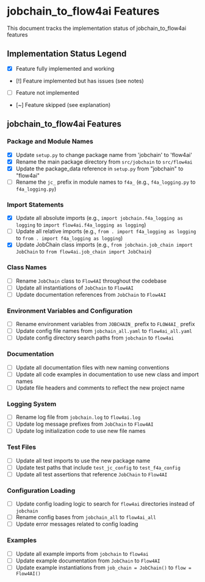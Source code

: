 # jobchain_to_flow4ai Features

This document tracks the implementation status of jobchain_to_flow4ai features

## Implementation Status Legend

- [x] Feature fully implemented and working
- [!] Feature implemented but has issues (see notes)
- [ ] Feature not implemented
- [~] Feature skipped (see explanation)

## jobchain_to_flow4ai Features

### Package and Module Names
- [x] Update `setup.py` to change package name from 'jobchain' to 'flow4ai'
- [x] Rename the main package directory from `src/jobchain` to `src/flow4ai`
- [x] Update the package_data reference in `setup.py` from "jobchain" to "flow4ai"
- [ ] Rename the `jc_` prefix in module names to `f4a_` (e.g., `f4a_logging.py` to `f4a_logging.py`)

### Import Statements
- [x] Update all absolute imports (e.g., `import jobchain.f4a_logging as logging` to `import flow4ai.f4a_logging as logging`)
- [ ] Update all relative imports (e.g., `from . import f4a_logging as logging` to `from . import f4a_logging as logging`)
- [x] Update JobChain class imports (e.g., `from jobchain.job_chain import JobChain` to `from flow4ai.job_chain import JobChain`)

### Class Names
- [ ] Rename `JobChain` class to `Flow4AI` throughout the codebase
- [ ] Update all instantiations of `JobChain` to `Flow4AI` 
- [ ] Update documentation references from `JobChain` to `Flow4AI`

### Environment Variables and Configuration
- [ ] Rename environment variables from `JOBCHAIN_` prefix to `FLOW4AI_` prefix
- [ ] Update config file names from `jobchain_all.yaml` to `flow4ai_all.yaml`
- [ ] Update config directory search paths from `jobchain` to `flow4ai`

### Documentation
- [ ] Update all documentation files with new naming conventions
- [ ] Update all code examples in documentation to use new class and import names
- [ ] Update file headers and comments to reflect the new project name

### Logging System
- [ ] Rename log file from `jobchain.log` to `flow4ai.log`
- [ ] Update log message prefixes from `JobChain` to `Flow4AI`
- [ ] Update log initialization code to use new file names

### Test Files
- [ ] Update all test imports to use the new package name
- [ ] Update test paths that include `test_jc_config` to `test_f4a_config`
- [ ] Update all test assertions that reference `JobChain` to `Flow4AI`

### Configuration Loading
- [ ] Update config loading logic to search for `flow4ai` directories instead of `jobchain`
- [ ] Rename config bases from `jobchain_all` to `flow4ai_all`
- [ ] Update error messages related to config loading

### Examples
- [ ] Update all example imports from `jobchain` to `flow4ai`
- [ ] Update example documentation from `JobChain` to `Flow4AI`
- [ ] Update example instantiations from `job_chain = JobChain()` to `flow = Flow4AI()`
